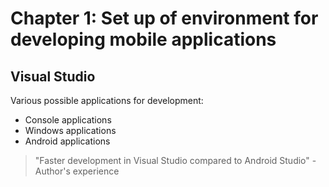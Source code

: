 # Chapter 1: Set up of environment for developing mobile applications

## Visual Studio

Various possible applications for development:

- Console applications
- Windows applications
- Android applications

> "Faster development in Visual Studio compared to Android Studio" - Author's experience

##
